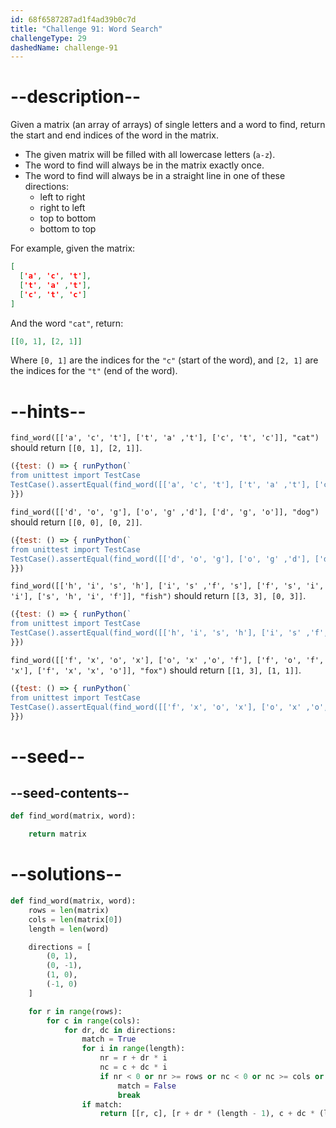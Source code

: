 ```yaml
---
id: 68f6587287ad1f4ad39b0c7d
title: "Challenge 91: Word Search"
challengeType: 29
dashedName: challenge-91
---
```


# --description--

Given a matrix (an array of arrays) of single letters and a word to find, return the start and end indices of the word in the matrix.

- The given matrix will be filled with all lowercase letters (`a-z`).
- The word to find will always be in the matrix exactly once.
- The word to find will always be in a straight line in one of these directions:
  - left to right
  - right to left
  - top to bottom
  - bottom to top

For example, given the matrix:

```json
[
  ['a', 'c', 't'],
  ['t', 'a' ,'t'],
  ['c', 't', 'c']
]
```

And the word `"cat"`, return:

```json
[[0, 1], [2, 1]]
```

Where `[0, 1]` are the indices for the `"c"` (start of the word), and `[2, 1]` are the indices for the `"t"` (end of the word).

# --hints--

`find_word([['a', 'c', 't'], ['t', 'a' ,'t'], ['c', 't', 'c']], "cat")` should return `[[0, 1], [2, 1]]`.

```js
({test: () => { runPython(`
from unittest import TestCase
TestCase().assertEqual(find_word([['a', 'c', 't'], ['t', 'a' ,'t'], ['c', 't', 'c']], "cat"), [[0, 1], [2, 1]])`)
}})
```

`find_word([['d', 'o', 'g'], ['o', 'g' ,'d'], ['d', 'g', 'o']], "dog")` should return `[[0, 0], [0, 2]]`.

```js
({test: () => { runPython(`
from unittest import TestCase
TestCase().assertEqual(find_word([['d', 'o', 'g'], ['o', 'g' ,'d'], ['d', 'g', 'o']], "dog"), [[0, 0], [0, 2]])`)
}})
```

`find_word([['h', 'i', 's', 'h'], ['i', 's' ,'f', 's'], ['f', 's', 'i', 'i'], ['s', 'h', 'i', 'f']], "fish")` should return `[[3, 3], [0, 3]]`.

```js
({test: () => { runPython(`
from unittest import TestCase
TestCase().assertEqual(find_word([['h', 'i', 's', 'h'], ['i', 's' ,'f', 's'], ['f', 's', 'i', 'i'], ['s', 'h', 'i', 'f']], "fish"), [[3, 3], [0, 3]])`)
}})
```

`find_word([['f', 'x', 'o', 'x'], ['o', 'x' ,'o', 'f'], ['f', 'o', 'f', 'x'], ['f', 'x', 'x', 'o']], "fox")` should return `[[1, 3], [1, 1]]`.

```js
({test: () => { runPython(`
from unittest import TestCase
TestCase().assertEqual(find_word([['f', 'x', 'o', 'x'], ['o', 'x' ,'o', 'f'], ['f', 'o', 'f', 'x'], ['f', 'x', 'x', 'o']], "fox"), [[1, 3], [1, 1]])`)
}})
```

# --seed--

## --seed-contents--

```py
def find_word(matrix, word):

    return matrix
```

# --solutions--

```py
def find_word(matrix, word):
    rows = len(matrix)
    cols = len(matrix[0])
    length = len(word)

    directions = [
        (0, 1),
        (0, -1),
        (1, 0),
        (-1, 0)
    ]

    for r in range(rows):
        for c in range(cols):
            for dr, dc in directions:
                match = True
                for i in range(length):
                    nr = r + dr * i
                    nc = c + dc * i
                    if nr < 0 or nr >= rows or nc < 0 or nc >= cols or matrix[nr][nc] != word[i]:
                        match = False
                        break
                if match:
                    return [[r, c], [r + dr * (length - 1), c + dc * (length - 1)]]
```
